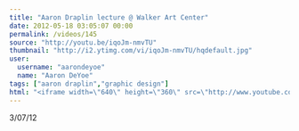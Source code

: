 ```yaml
---
title: "Aaron Draplin lecture @ Walker Art Center"
date: 2012-05-18 03:05:07 00:00
permalink: /videos/145
source: "http://youtu.be/iqoJm-nmvTU"
thumbnail: "http://i2.ytimg.com/vi/iqoJm-nmvTU/hqdefault.jpg"
user:
  username: "aarondeyoe"
  name: "Aaron DeYoe"
tags: ["aaron draplin","graphic design"]
html: "<iframe width=\"640\" height=\"360\" src=\"http://www.youtube.com/embed/iqoJm-nmvTU?wmode=transparent&fs=1&feature=oembed\" frameborder=\"0\" allowfullscreen></iframe>"
---
```


3/07/12